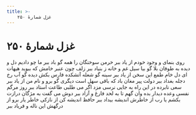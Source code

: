 ```yaml
---
title: >-
    غزل شمارهٔ ۲۵۰
---
```

# غزل شمارهٔ ۲۵۰

روی بنمای و وجود خودم از یاد ببر
خرمن سوختگان را همه گو باد ببر
ما چو دادیم دل و دیده به طوفان بلا
گو بیا سیل غم و خانه ز بنیاد ببر
زلف چون عنبر خامش که ببوید هیهات
ای دل خام طمع این سخن از یاد ببر
سینه گو شعله آتشکده فارس بکش
دیده گو آب رخ دجله بغداد ببر
دولت پیر مغان باد که باقی سهل است
دیگری گو برو و نام من از یاد ببر
سعی نابرده در این راه به جایی نرسی
مزد اگر می طلبی طاعت استاد ببر
روز مرگم نفسی وعده دیدار بده
وان گهم تا به لحد فارغ و آزاد ببر
دوش می گفت به مژگان درازت بکشم
یا رب از خاطرش اندیشه بیداد ببر
حافظ اندیشه کن از نازکی خاطر یار
برو از درگهش این ناله و فریاد ببر

